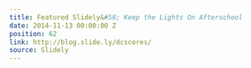 ```yaml
---
title: Featured Slidely&#58; Keep the Lights On Afterschool
date: 2014-11-13 00:00:00 Z
position: 62
link: http://blog.slide.ly/dcscores/
source: Slidely
---
```



